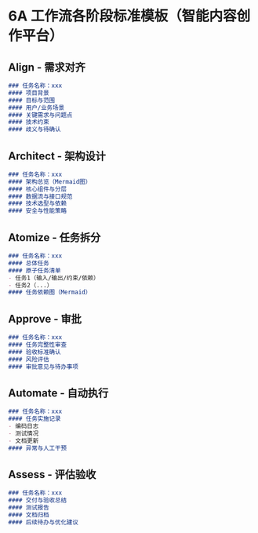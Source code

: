 # 6A 工作流各阶段标准模板（智能内容创作平台）

## Align - 需求对齐
```markdown
### 任务名称：xxx
#### 项目背景
#### 目标与范围
#### 用户/业务场景
#### 关键需求与问题点
#### 技术约束
#### 歧义与待确认
```

## Architect - 架构设计
```markdown
### 任务名称：xxx
#### 架构总览（Mermaid图）
#### 核心组件与分层
#### 数据流与接口规范
#### 技术选型与依赖
#### 安全与性能策略
```

## Atomize - 任务拆分
```markdown
### 任务名称：xxx
#### 总体任务
#### 原子任务清单
- 任务1（输入/输出/约束/依赖）
- 任务2（...）
#### 任务依赖图（Mermaid）
```

## Approve - 审批
```markdown
### 任务名称：xxx
#### 任务完整性审查
#### 验收标准确认
#### 风险评估
#### 审批意见与待办事项
```

## Automate - 自动执行
```markdown
### 任务名称：xxx
#### 任务实施记录
- 编码日志
- 测试情况
- 文档更新
#### 异常与人工干预
```

## Assess - 评估验收
```markdown
### 任务名称：xxx
#### 交付与验收总结
#### 测试报告
#### 文档归档
#### 后续待办与优化建议
```